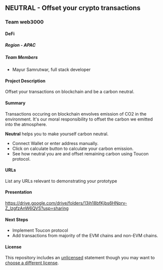 ## NEUTRAL - Offset your crypto transactions

### Team web3000

#### DeFi

##### Region - APAC

##### Team Members

- Mayur Samrutwar, full stack developer

#### Project Description

Offset your transactions on blockchain and be a carbon neutral.

#### Summary

Transactions occuring on blockchain envolves emission of CO2 in the environment. It's our moral responsibility to
offset the carbon we emitted into the atmosphere.

**Neutral** helps you to make yourself carbon neutral.

- Connect Wallet or enter address manually.
- Click on calculate button to calculate your carbon emission.
- See how neutral you are and offset remaining carbon using Toucon protocol.

#### URLs

List any URLs relevant to demonstrating your prototype

#### Presentation

https://drive.google.com/drive/folders/13jh18bfKjbs6HNprv-Z_lzgfzAnW6QVS?usp=sharing

#### Next Steps

- Implement Toucon protocol
- Add transactions from majority of the EVM chains and non-EVM chains.

#### License

This repository includes an [unlicensed](http://unlicense.org/) statement though you may want to [choose a different license](https://choosealicense.com/).
